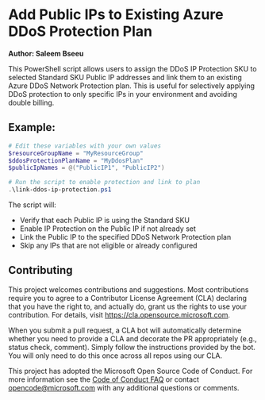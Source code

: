
# Add Public IPs to Existing Azure DDoS Protection Plan  
**Author: Saleem Bseeu**

This PowerShell script allows users to assign the DDoS IP Protection SKU to selected Standard SKU Public IP addresses and link them to an existing Azure DDoS Network Protection plan. This is useful for selectively applying DDoS protection to only specific IPs in your environment and avoiding double billing.

## Example:

```powershell
# Edit these variables with your own values
$resourceGroupName = "MyResourceGroup"
$ddosProtectionPlanName = "MyDdosPlan"
$publicIpNames = @("PublicIP1", "PublicIP2")

# Run the script to enable protection and link to plan
.\link-ddos-ip-protection.ps1
```

The script will:
- Verify that each Public IP is using the Standard SKU
- Enable IP Protection on the Public IP if not already set
- Link the Public IP to the specified DDoS Network Protection plan
- Skip any IPs that are not eligible or already configured

## Contributing

This project welcomes contributions and suggestions. Most contributions require you to agree to a Contributor License Agreement (CLA) declaring that you have the right to, and actually do, grant us the rights to use your contribution. For details, visit https://cla.opensource.microsoft.com.

When you submit a pull request, a CLA bot will automatically determine whether you need to provide a CLA and decorate the PR appropriately (e.g., status check, comment). Simply follow the instructions provided by the bot. You will only need to do this once across all repos using our CLA.

This project has adopted the Microsoft Open Source Code of Conduct. For more information see the [Code of Conduct FAQ](https://opensource.microsoft.com/codeofconduct) or contact opencode@microsoft.com with any additional questions or comments.
